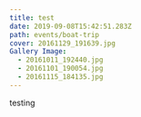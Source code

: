 ```yaml
---
title: test
date: 2019-09-08T15:42:51.283Z
path: events/boat-trip
cover: 20161129_191639.jpg
Gallery Image:
  - 20161011_192440.jpg
  - 20161101_190054.jpg
  - 20161115_184135.jpg
---
```

testing
